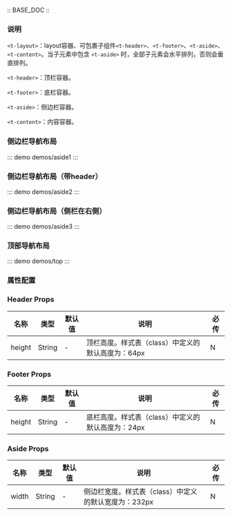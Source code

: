 :: BASE_DOC ::

### 说明

`<t-layout>`：layout容器、可包裹子组件`<t-header>`、`<t-footer>`、`<t-aside>`、`<t-content>`。当子元素中包含 `<t-aside>` 时，全部子元素会水平排列，否则会垂直排列。

`<t-header>`：顶栏容器。

`<t-footer>`：底栏容器。

`<t-aside>`：侧边栏容器。

`<t-content>`：内容容器。

### 侧边栏导航布局

::: demo demos/aside1
::: 

### 侧边栏导航布局（带header）

::: demo demos/aside2 
::: 

### 侧边栏导航布局（侧栏在右侧）

::: demo demos/aside3 
::: 

### 顶部导航布局

::: demo demos/top 
:::

### 属性配置

### Header Props
名称 | 类型 | 默认值 | 说明 | 必传
-- | -- | -- | -- | --
height | String | - | 顶栏高度。样式表（class）中定义的默认高度为：64px | N


### Footer Props
名称 | 类型 | 默认值 | 说明 | 必传
-- | -- | -- | -- | --
height | String | - | 底栏高度。样式表（class）中定义的默认高度为：24px | N


### Aside Props
名称 | 类型 | 默认值 | 说明 | 必传
-- | -- | -- | -- | --
width | String | - | 侧边栏宽度。样式表（class）中定义的默认宽度为：232px | N